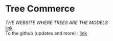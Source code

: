 # Tree Commerce
_THE WEBSITE WHERE TREES ARE THE MODELS_  
[link](https://tree-commerce.ice-efrei.fr)  
To the github (updates and more) : [link](https://github.com/zhou-efr/tree-commerce) 
